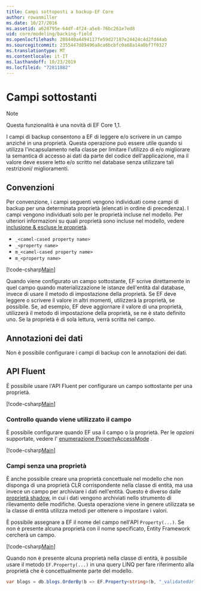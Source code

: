 ```yaml
---
title: Campi sottoposti a backup-EF Core
author: rowanmiller
ms.date: 10/27/2016
ms.assetid: a628795e-64df-4f24-a5e8-76bc261e7ed8
uid: core/modeling/backing-field
ms.openlocfilehash: 288440a4494117fe59d27187e24424c4d2fd44ab
ms.sourcegitcommit: 2355447d89496a8ca6bcbfc0a68a14a0bf7f0327
ms.translationtype: MT
ms.contentlocale: it-IT
ms.lasthandoff: 10/23/2019
ms.locfileid: "72811882"
---
```

# <a name="backing-fields"></a>Campi sottostanti

> [!NOTE]  
> Questa funzionalità è una novità di EF Core 1,1.

I campi di backup consentono a EF di leggere e/o scrivere in un campo anziché in una proprietà. Questa operazione può essere utile quando si utilizza l'incapsulamento nella classe per limitare l'utilizzo di e/o migliorare la semantica di accesso ai dati da parte del codice dell'applicazione, ma il valore deve essere letto e/o scritto nel database senza utilizzare tali restrizioni/ miglioramenti.

## <a name="conventions"></a>Convenzioni

Per convenzione, i campi seguenti vengono individuati come campi di backup per una determinata proprietà (elencati in ordine di precedenza). I campi vengono individuati solo per le proprietà incluse nel modello. Per ulteriori informazioni su quali proprietà sono incluse nel modello, vedere [inclusione & escluse le proprietà](included-properties.md).

* `_<camel-cased property name>`
* `_<property name>`
* `m_<camel-cased property name>`
* `m_<property name>`

[!code-csharp[Main](../../../samples/core/Modeling/Conventions/BackingField.cs#Sample)]

Quando viene configurato un campo sottostante, EF scrive direttamente in quel campo quando materializzazione le istanze dell'entità dal database, invece di usare il metodo di impostazione della proprietà. Se EF deve leggere o scrivere il valore in altri momenti, utilizzerà la proprietà, se possibile. Se, ad esempio, EF deve aggiornare il valore di una proprietà, utilizzerà il metodo di impostazione della proprietà, se ne è stato definito uno. Se la proprietà è di sola lettura, verrà scritta nel campo.

## <a name="data-annotations"></a>Annotazioni dei dati

Non è possibile configurare i campi di backup con le annotazioni dei dati.

## <a name="fluent-api"></a>API Fluent

È possibile usare l'API Fluent per configurare un campo sottostante per una proprietà.

[!code-csharp[Main](../../../samples/core/Modeling/FluentAPI/BackingField.cs#Sample)]

### <a name="controlling-when-the-field-is-used"></a>Controllo quando viene utilizzato il campo

È possibile configurare quando EF usa il campo o la proprietà. Per le opzioni supportate, vedere l' [enumerazione PropertyAccessMode](https://docs.microsoft.com/dotnet/api/microsoft.entityframeworkcore.propertyaccessmode) .

[!code-csharp[Main](../../../samples/core/Modeling/FluentAPI/BackingFieldAccessMode.cs#Sample)]

### <a name="fields-without-a-property"></a>Campi senza una proprietà

È anche possibile creare una proprietà concettuale nel modello che non disponga di una proprietà CLR corrispondente nella classe di entità, ma usa invece un campo per archiviare i dati nell'entità. Questo è diverso dalle [proprietà shadow](shadow-properties.md), in cui i dati vengono archiviati nello strumento di rilevamento delle modifiche. Questa operazione viene in genere utilizzata se la classe di entità utilizza metodi per ottenere o impostare i valori.

È possibile assegnare a EF il nome del campo nell'API `Property(...)`. Se non è presente alcuna proprietà con il nome specificato, Entity Framework cercherà un campo.

[!code-csharp[Main](../../../samples/core/Modeling/FluentAPI/BackingFieldNoProperty.cs#Sample)]

Quando non è presente alcuna proprietà nella classe di entità, è possibile usare il metodo `EF.Property(...)` in una query LINQ per fare riferimento alla proprietà che è concettualmente parte del modello.

``` csharp
var blogs = db.blogs.OrderBy(b => EF.Property<string>(b, "_validatedUrl"));
```
